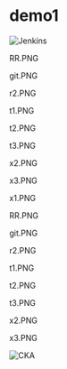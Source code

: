 # demo1

![Jenkins](../../images/jenkins-badge.png)

RR.PNG

git.PNG

r2.PNG

t1.PNG

t2.PNG

t3.PNG

x2.PNG

x3.PNG

x1.PNG

RR.PNG

git.PNG

r2.PNG

t1.PNG

t2.PNG

t3.PNG

x2.PNG

x3.PNG

![CKA](../img/certified-kubernetes-administrator.png)



